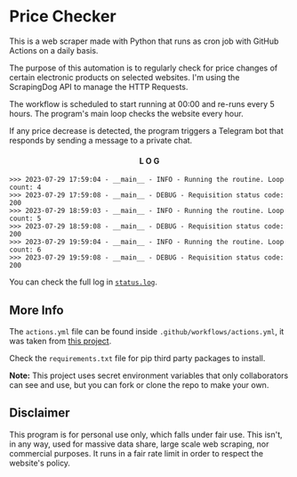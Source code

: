 # Price Checker
This is a web scraper made with Python that runs as cron job with GitHub Actions on a daily basis.

The purpose of this automation is to regularly check for price changes of certain electronic products on selected websites. I'm using the ScrapingDog API to manage the HTTP Requests.

The workflow is scheduled to start running at 00:00 and re-runs every 5 hours. The program's main loop checks the website every hour.

If any price decrease is detected, the program triggers a Telegram bot that responds by sending a message to a private chat.

<div align="center" >

#### L O G

</div>

```
>>> 2023-07-29 17:59:04 - __main__ - INFO - Running the routine. Loop count: 4
>>> 2023-07-29 17:59:08 - __main__ - DEBUG - Requisition status code: 200
>>> 2023-07-29 18:59:03 - __main__ - INFO - Running the routine. Loop count: 5
>>> 2023-07-29 18:59:08 - __main__ - DEBUG - Requisition status code: 200
>>> 2023-07-29 19:59:04 - __main__ - INFO - Running the routine. Loop count: 6
>>> 2023-07-29 19:59:08 - __main__ - DEBUG - Requisition status code: 200
```

You can check the full log in [`status.log`](./status.log).

## More Info

The `actions.yml` file can be found inside `.github/workflows/actions.yml`, it was taken from [this project](https://github.com/patrickloeber/python-github-action-template).

Check the `requirements.txt` file for pip third party packages to install.

<strong>Note:</strong> This project uses secret environment variables that only collaborators can see and use, but you can fork or clone the repo to make your own. 

## Disclaimer
This program is for personal use only, which falls under fair use. This isn't, in any way, used for massive data share, large scale web scraping, nor commercial purposes. It runs in a fair rate limit in order to respect the website's policy.